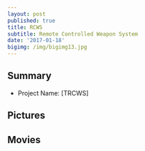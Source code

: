 ```yaml
---
layout: post
published: true
title: RCWS
subtitle: Remote Controlled Weapon System
date: '2017-01-18'
bigimg: /img/bigimg13.jpg
---
```


## Summary
* Project Name: [TRCWS]

## Pictures





## Movies

